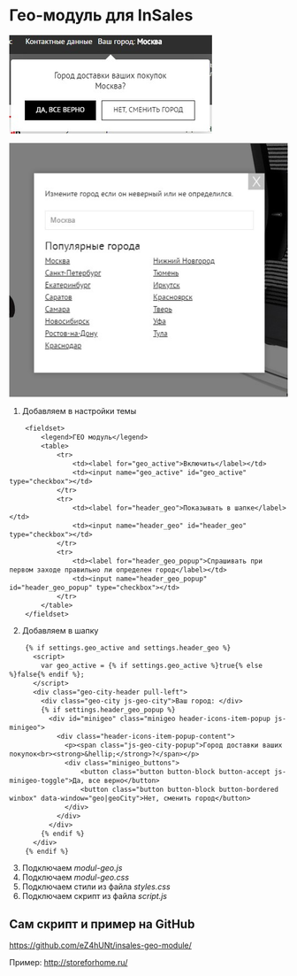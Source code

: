 # Гео-модуль для InSales
![Гео-модуль для InSales (Preview #1)](https://github.com/eZ4hUNt/insales-geo-module/blob/master/preview%20%231.jpg)

![Гео-модуль для InSales (Preview #2)](https://github.com/eZ4hUNt/insales-geo-module/blob/master/preview%20%232.jpg)
1. Добавляем в настройки темы
```
	<fieldset>
		<legend>ГЕО модуль</legend>
		<table>
			<tr>
				<td><label for="geo_active">Включить</label></td>
				<td><input name="geo_active" id="geo_active" type="checkbox"></td>
			</tr>
			<tr>
				<td><label for="header_geo">Показывать в шапке</label></td>
				<td><input name="header_geo" id="header_geo" type="checkbox"></td>
			</tr>
			<tr>
				<td><label for="header_geo_popup">Спрашивать при первом заходе правильно ли определен город</label></td>
				<td><input name="header_geo_popup" id="header_geo_popup" type="checkbox"></td>
			</tr>
		</table>
	</fieldset>
```
2. Добавляем в шапку
```
    {% if settings.geo_active and settings.header_geo %}
      <script>
        var geo_active = {% if settings.geo_active %}true{% else %}false{% endif %};
      </script>
      <div class="geo-city-header pull-left">
	    <div class="geo-city js-geo-city">Ваш город: </div>
		{% if settings.header_geo_popup %}
	      <div id="minigeo" class="minigeo header-icons-item-popup js-minigeo">
			<div class="header-icons-item-popup-content">
			  <p><span class="js-geo-city-popup">Город доставки ваших покупок<br><strong>&hellip;</strong>?</span></p>
			  <div class="minigeo_buttons">
				  <button class="button button-block button-accept js-minigeo-toggle">Да, все верно</button>
				  <button class="button button-block button-bordered winbox" data-window="geo|geoCity">Нет, сменить город</button>
			  </div>
			</div>
		  </div>
		{% endif %}
	  </div>
	{% endif %}
```
3. Подключаем *modul-geo.js*
4. Подключаем *modul-geo.css*
5. Подключаем стили из файла *styles.css*
6. Подключаем скрипт из файла *script.js*
## Сам скрипт и пример на GitHub
https://github.com/eZ4hUNt/insales-geo-module/

Пример: http://storeforhome.ru/
